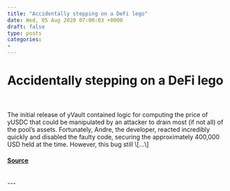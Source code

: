 ```yaml
---
title: "Accidentally stepping on a DeFi lego"
date: Wed, 05 Aug 2020 07:00:03 +0000
draft: false
type: posts
categories: 
- 
---
```

# Accidentally stepping on a DeFi lego

<br/>

<br/>
The initial release of yVault contained logic for computing the price of yUSDC that could be manipulated by an attacker to drain most (if not all) of the pool’s assets. Fortunately, Andre, the developer, reacted incredibly quickly and disabled the faulty code, securing the approximately 400,000 USD held at the time. However, this bug still \[…\]

#### [Source](https://blog.trailofbits.com/2020/08/05/accidentally-stepping-on-a-defi-lego/)

<br/>
---
